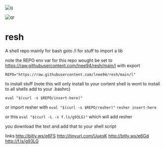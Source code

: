 ![q](https://user-images.githubusercontent.com/73306958/121403883-6200e500-c929-11eb-83ed-38fdbda19b69.png)

![qr](https://user-images.githubusercontent.com/73306958/121403565-06365c00-c929-11eb-9fdd-3e3924ae5284.png)
# resh
A shell repo mainly for bash
goto /l for stuff 
to import a lib 

note the REPO env var for this repo wought be set to https://raw.githubusercontent.com/lnee94/resh/main/l
with export 

```REPO="https://raw.githubusercontent.com/lnee94/resh/main/l"```    

to install stuff (note this will only install to your cortent shell is wont to install to all shells add to your .bashrc)

```eval "$(curl -s $REPO/insert-here)"```

or import resher with
```eval "$(curl -s $REPO/resher)"```
```resher insert-here```

or this
```eval "$(curl -L -s f.ls/g93LG)"``` which will add resher

you download the text and add that to your shell script



links
http://bitly.ws/e6FS
http://tinyurl.com/UuesK
http://bitly.ws/e6Gd
http://f.ls/g93LG

